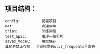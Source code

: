 ## 项目结构：  
	config:          配置项目  
	net:             构建网络  
	trian:           训练网络  
	test_apic:       推理一张照片  
	saved_model:     模型保存  
	其他的禁止存放， 全部归类到util_frequents里面去  